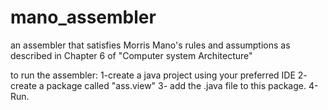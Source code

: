 # mano_assembler
an assembler that satisfies Morris Mano's rules and assumptions as described in Chapter 6 of "Computer system Architecture" 

to run the assembler:
1-create a java project using your preferred IDE
2- create a package called "ass.view"
3- add the .java file to this package.
4- Run.
